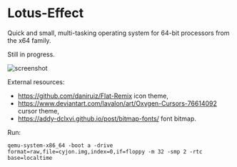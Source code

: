 # Lotus-Effect

Quick and small, multi-tasking operating system for 64-bit processors from the x64 family.

Still in progress.

![screenshot](https://blackdev.org/shot/1684.png)

External resources:

  -  https://github.com/daniruiz/Flat-Remix icon theme,
  -  https://www.deviantart.com/lavalon/art/Oxygen-Cursors-76614092 cursor theme,
  -  https://addy-dclxvi.github.io/post/bitmap-fonts/ font bitmap.

Run:

	qemu-system-x86_64 -boot a -drive format=raw,file=cyjon.img,index=0,if=floppy -m 32 -smp 2 -rtc base=localtime
